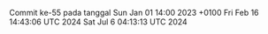 Commit ke-55 pada tanggal Sun Jan 01 14:00 2023 +0100
Fri Feb 16 14:43:06 UTC 2024
Sat Jul  6 04:13:13 UTC 2024
